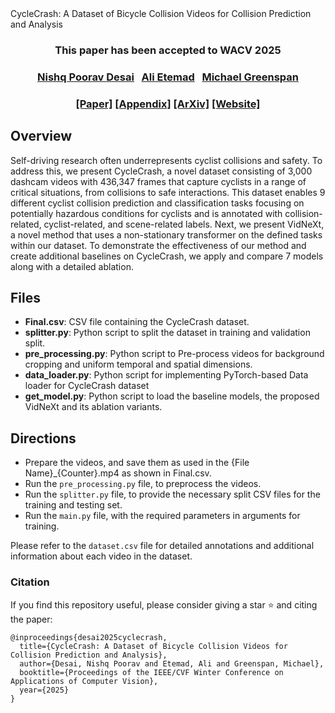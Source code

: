 </h1>CycleCrash: A Dataset of Bicycle Collision Videos for Collision
Prediction and Analysis
</h1>

<h3 align="center">
This paper has been accepted to WACV 2025
</h3>

<h3 align="center">
<a href="https://www.pritamsarkar.com">Nishq Poorav Desai</a>
&nbsp; <a href="">Ali Etemad</a>
&nbsp; <a href="">Michael Greenspan</a>
</h3>

<h3 align="center"> 
<a href="#">[Paper]</a>   <!-- change with aaai link -->
<a href="#"> [Appendix]</a> 
<a href="#"> [ArXiv]</a> 
<!-- <a href="https://github.com/pritamqu/AVCAffe"> [Code]</a>   -->
<a href="[https://github.com/DeSinister/CycleCrash/]"> [Website]</a>
</h3>


## Overview
Self-driving research often underrepresents cyclist collisions and safety. To address this, we present CycleCrash, a novel dataset consisting of 3,000 dashcam videos with 436,347 frames that capture cyclists in a range of critical situations, from collisions to safe interactions. This dataset enables 9 different cyclist collision prediction and classification tasks focusing on potentially hazardous conditions for cyclists and is annotated with collision-related, cyclist-related, and scene-related labels. Next, we present
VidNeXt, a novel method that uses a non-stationary transformer on the defined tasks within our dataset. To demonstrate the effectiveness of our method and create additional baselines on CycleCrash, we apply and compare 7 models along with a detailed ablation. 

## Files
- **Final.csv**: CSV file containing the CycleCrash dataset.
- **splitter.py**: Python script to split the dataset in training and validation split.
- **pre_processing.py**: Python script to Pre-process videos for background cropping and uniform temporal and spatial dimensions.
- **data_loader.py**: Python script for implementing PyTorch-based Data loader for CycleCrash dataset
- **get_model.py**: Python script to load the baseline models, the proposed VidNeXt and its ablation variants.

## Directions
- Prepare the videos, and save them as used in the {File Name}_{Counter}.mp4 as shown in Final.csv.
- Run the `pre_processing.py` file, to preprocess the videos.
- Run the `splitter.py` file, to provide the necessary split CSV files for the training and testing set.
- Run the `main.py` file, with the required parameters in arguments for training. 


Please refer to the `dataset.csv` file for detailed annotations and additional information about each video in the dataset.


### Citation
If you find this repository useful, please consider giving a star :star: and citing the paper:
```
@inproceedings{desai2025cyclecrash,
  title={CycleCrash: A Dataset of Bicycle Collision Videos for Collision Prediction and Analysis},
  author={Desai, Nishq Poorav and Etemad, Ali and Greenspan, Michael},
  booktitle={Proceedings of the IEEE/CVF Winter Conference on Applications of Computer Vision},
  year={2025}
}
```
